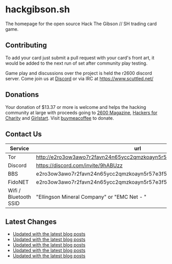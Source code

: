 # hackgibson.sh
The homepage for the open source Hack The Gibson // SH trading card game.


## Contributing

To add your card just submit a pull request with your card's front art, it would be added to the next run of set after community play testing.

Game play and discussions over the project is held the r2600 discord server. Come join us at [Discord](https://discord.com/invite/9hABUzz) or via IRC at https://www.scuttled.net/


## Donations

Your donation of $13.37 or more is welcome and helps the hacking community at large with proceeds going to [2600 Magazine](https://2600.com/), [Hackers for Charity](https://hackersforcharity.org) and [Girlstart](https://girlstart.org).  Visit [buymeacoffee](https://www.buymeacoffee.com/hackgibson.sh) to donate.


## Contact Us

Service | url
-|-
Tor | http://e2ro3ow3awo7r2favn24n65ycc2qmzkoayn5r57e3f56nvjwdcgg32ad.onion
Discord | https://discord.com/invite/9hABUzz
BBS | e2ro3ow3awo7r2favn24n65ycc2qmzkoayn5r57e3f56nvjwdcgg32ad.onion:23
FidoNET | e2ro3ow3awo7r2favn24n65ycc2qmzkoayn5r57e3f56nvjwdcgg32ad.onion:24554
Wifi / Bluetooth SSID | "Ellingson Mineral Company" or "EMC Net - <fidonet address>"

## Latest Changes
<!-- BLOG-POST-LIST:START -->
- [Updated with the latest blog posts](https://github.com/DFW2600/hackgibson.sh/commit/c29f821df83f36539a061a4ca6b082e07c93cf38)
- [Updated with the latest blog posts](https://github.com/DFW2600/hackgibson.sh/commit/bc84d7cfe722d41b5254542e804ce693b1eb64d1)
- [Updated with the latest blog posts](https://github.com/DFW2600/hackgibson.sh/commit/cf5a26bfbb18039e3abd88810a21a1a84f8ccecc)
- [Updated with the latest blog posts](https://github.com/DFW2600/hackgibson.sh/commit/2e79d730fc6f4167536e1a3b55e30cdb50397548)
- [Updated with the latest blog posts](https://github.com/DFW2600/hackgibson.sh/commit/b529b8c0b198fee8792fe860350c1fa8f18a052b)
<!-- BLOG-POST-LIST:END -->
